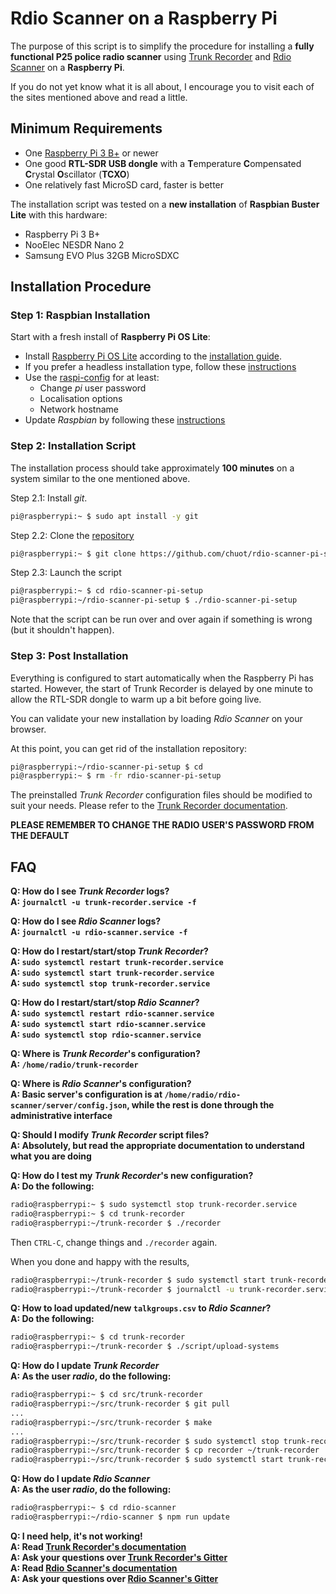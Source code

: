 # Rdio Scanner on a Raspberry Pi

The purpose of this script is to simplify the procedure for installing a **fully functional P25 police radio scanner** using [Trunk Recorder](https://github.com/robotastic/trunk-recorder) and [Rdio Scanner](https://github.com/chuot/rdio-scanner) on a **Raspberry Pi**.

If you do not yet know what it is all about, I encourage you to visit each of the sites mentioned above and read a little.

## Minimum Requirements

* One [Raspberry Pi 3 B+](https://www.raspberrypi.org/products/raspberry-pi-3-model-b-plus/) or newer
* One good **RTL-SDR USB dongle** with a **T**emperature **C**ompensated **C**rystal **O**scillator (**TCXO**)
* One relatively fast MicroSD card, faster is better

The installation script was tested on a **new installation** of **Raspbian Buster Lite** with this hardware:

* Raspberry Pi 3 B+
* NooElec NESDR Nano 2
* Samsung EVO Plus 32GB MicroSDXC

## Installation Procedure

### Step 1: Raspbian Installation

Start with a fresh install of **Raspberry Pi OS Lite**:

* Install [Raspberry Pi OS Lite](https://www.raspberrypi.org/software/operating-systems/) according to the [installation guide](https://www.raspberrypi.org/documentation/installation/installing-images/README.md).
* If you prefer a headless installation type, follow these [instructions](https://www.raspberrypi.org/documentation/configuration/wireless/headless.md)
* Use the [raspi-config](https://www.raspberrypi.org/documentation/configuration/raspi-config.md) for at least:
  * Change *pi* user password
  * Localisation options
  * Network hostname
* Update *Raspbian* by following these [instructions](https://www.raspberrypi.org/documentation/raspbian/updating.md)

### Step 2: Installation Script

The installation process should take approximately **100 minutes** on a system similar to the one mentioned above.

Step 2.1: Install *git*.

```bash
pi@raspberrypi:~ $ sudo apt install -y git
```

Step 2.2: Clone the [repository](https://github.com/chuot/rdio-scanner-pi-setup)

```bash
pi@raspberrypi:~ $ git clone https://github.com/chuot/rdio-scanner-pi-setup.git
```

Step 2.3: Launch the script

```bash
pi@raspberrypi:~ $ cd rdio-scanner-pi-setup
pi@raspberrypi:~/rdio-scanner-pi-setup $ ./rdio-scanner-pi-setup
```

Note that the script can be run over and over again if something is wrong (but it shouldn't happen).

### Step 3: Post Installation

Everything is configured to start automatically when the Raspberry Pi has started. However, the start of Trunk Recorder is delayed by one minute to allow the RTL-SDR dongle to warm up a bit before going live.

You can validate your new installation by loading *Rdio Scanner* on your browser.

At this point, you can get rid of the installation repository:

```bash
pi@raspberrypi:~/rdio-scanner-pi-setup $ cd
pi@raspberrypi:~ $ rm -fr rdio-scanner-pi-setup
```

The preinstalled *Trunk Recorder* configuration files should be modified to suit your needs. Please refer to the [Trunk Recorder documentation](https://github.com/robotastic/trunk-recorder/blob/master/README.md).

**PLEASE REMEMBER TO CHANGE THE RADIO USER'S PASSWORD FROM THE DEFAULT**

## FAQ

**Q: How do I see *Trunk Recorder* logs?**\
**A: `journalctl -u trunk-recorder.service -f`**

**Q: How do I see *Rdio Scanner* logs?**\
**A: `journalctl -u rdio-scanner.service -f`**

**Q: How do I restart/start/stop *Trunk Recorder*?**\
**A: `sudo systemctl restart trunk-recorder.service`**\
**A: `sudo systemctl start trunk-recorder.service`**\
**A: `sudo systemctl stop trunk-recorder.service`**

**Q: How do I restart/start/stop *Rdio Scanner*?**\
**A: `sudo systemctl restart rdio-scanner.service`**\
**A: `sudo systemctl start rdio-scanner.service`**\
**A: `sudo systemctl stop rdio-scanner.service`**

**Q: Where is *Trunk Recorder*'s configuration?**\
**A: `/home/radio/trunk-recorder`**

**Q: Where is *Rdio Scanner*'s configuration?**\
**A: Basic server's configuration is at `/home/radio/rdio-scanner/server/config.json`, while the rest is done through the administrative interface**

**Q: Should I modify *Trunk Recorder* script files?**\
**A: Absolutely, but read the appropriate documentation to understand what you are doing**

**Q: How do I test my *Trunk Recorder*'s new configuration?**\
**A: Do the following:**

```bash
radio@raspberrypi:~ $ sudo systemctl stop trunk-recorder.service
radio@raspberrypi:~ $ cd trunk-recorder
radio@raspberrypi:~/trunk-recorder $ ./recorder
```

  Then `CTRL-C`, change things and `./recorder` again.

  When you done and happy with the results,

```bash
radio@raspberrypi:~/trunk-recorder $ sudo systemctl start trunk-recorder.service
radio@raspberrypi:~/trunk-recorder $ journalctl -u trunk-recorder.service -f
```

**Q: How to load updated/new `talkgroups.csv` to *Rdio Scanner*?**\
**A: Do the following:**

```bash
radio@raspberrypi:~ $ cd trunk-recorder
radio@raspberrypi:~/trunk-recorder $ ./script/upload-systems
```

**Q: How do I update *Trunk Recorder***\
**A: As the user *radio*, do the following:**

```bash
radio@raspberrypi:~ $ cd src/trunk-recorder
radio@raspberrypi:~/src/trunk-recorder $ git pull
...
radio@raspberrypi:~/src/trunk-recorder $ make
...
radio@raspberrypi:~/src/trunk-recorder $ sudo systemctl stop trunk-recorder
radio@raspberrypi:~/src/trunk-recorder $ cp recorder ~/trunk-recorder
radio@raspberrypi:~/src/trunk-recorder $ sudo systemctl start trunk-recorder
```

**Q: How do I update *Rdio Scanner***\
**A: As the user *radio*, do the following:**

```bash
radio@raspberrypi:~ $ cd rdio-scanner
radio@raspberrypi:~/rdio-scanner $ npm run update
```

**Q: I need help, it's not working!**\
**A: Read [Trunk Recorder's documentation](https://github.com/robotastic/trunk-recorder/blob/master/README.md)**\
**A: Ask your questions over [Trunk Recorder's Gitter](https://gitter.im/trunk-recorder/Lobby)**\
**A: Read [Rdio Scanner's documentation](https://github.com/chuot/rdio-scanner/blob/master/README.md)**\
**A: Ask your questions over [Rdio Scanner's Gitter](https://gitter.im/rdio-scanner/Lobby)**